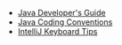 

* [Java Developer's Guide](https://wiki.shibboleth.net/confluence/display/DEV/Java+Developer%27s+Guide)
* [Java Coding Conventions](https://wiki.shibboleth.net/confluence/display/DEV/Java+Coding+Conventions)
* [IntelliJ Keyboard Tips](https://www.jetbrains.com/help/idea/13.0/selecting-text-in-the-editor.pdf)